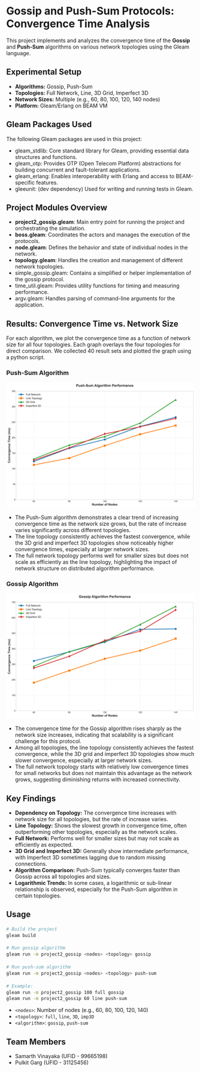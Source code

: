 # Gossip and Push-Sum Protocols: Convergence Time Analysis

This project implements and analyzes the convergence time of the **Gossip** and **Push-Sum** algorithms on various network topologies using the Gleam language.

## Experimental Setup

- **Algorithms:** Gossip, Push-Sum
- **Topologies:** Full Network, Line, 3D Grid, Imperfect 3D
- **Network Sizes:** Multiple (e.g., 60, 80, 100, 120, 140 nodes)
- **Platform:** Gleam/Erlang on BEAM VM

## Gleam Packages Used

The following Gleam packages are used in this project:

- gleam_stdlib: Core standard library for Gleam, providing essential data structures and functions.
- gleam_otp: Provides OTP (Open Telecom Platform) abstractions for building concurrent and fault-tolerant applications.
- gleam_erlang: Enables interoperability with Erlang and access to BEAM-specific features.
- gleeunit: (dev dependency) Used for writing and running tests in Gleam.

## Project Modules Overview

- **project2_gossip.gleam**: Main entry point for running the project and orchestrating the simulation.
- **boss.gleam**: Coordinates the actors and manages the execution of the protocols.
- **node.gleam**: Defines the behavior and state of individual nodes in the network.
- **topology.gleam**: Handles the creation and management of different network topologies.
- simple_gossip.gleam: Contains a simplified or helper implementation of the gossip protocol.
- time_util.gleam: Provides utility functions for timing and measuring performance.
- argv.gleam: Handles parsing of command-line arguments for the application.

## Results: Convergence Time vs. Network Size

For each algorithm, we plot the convergence time as a function of network size for all four topologies. Each graph overlays the four topologies for direct comparison. We collected 40 result sets and plotted the graph using a python script.

### Push-Sum Algorithm

![Gossip](PushSum_ss.png)

- The Push-Sum algorithm demonstrates a clear trend of increasing   convergence time as the network size grows, but the rate of increase varies significantly across different topologies.
- The line topology consistently achieves the fastest convergence, while the 3D grid and imperfect 3D topologies show noticeably higher convergence times, especially at larger network sizes.
- The full network topology performs well for smaller sizes but does not scale as efficiently as the line topology, highlighting the impact of network structure on distributed algorithm performance.

### Gossip Algorithm

![Gossip](Gossip_ss.png)

- The convergence time for the Gossip algorithm rises sharply as the network size increases, indicating that scalability is a significant challenge for this protocol.
- Among all topologies, the line topology consistently achieves the fastest convergence, while the 3D grid and imperfect 3D topologies show much slower convergence, especially at larger network sizes.
- The full network topology starts with relatively low convergence times for small networks but does not maintain this advantage as the network grows, suggesting diminishing returns with increased connectivity.

## Key Findings

- **Dependency on Topology:** The convergence time increases with network size for all topologies, but the rate of increase varies.
- **Line Topology:** Shows the slowest growth in convergence time, often outperforming other topologies, especially as the network scales.
- **Full Network:** Performs well for smaller sizes but may not scale as efficiently as expected.
- **3D Grid and Imperfect 3D:** Generally show intermediate performance, with Imperfect 3D sometimes lagging due to random missing connections.
- **Algorithm Comparison:** Push-Sum typically converges faster than Gossip across all topologies and sizes.
- **Logarithmic Trends:** In some cases, a logarithmic or sub-linear relationship is observed, especially for the Push-Sum algorithm in certain topologies.

## Usage

```bash
# Build the project
gleam build

# Run gossip algorithm
gleam run -m project2_gossip <nodes> <topology> gossip

# Run push-sum algorithm
gleam run -m project2_gossip <nodes> <topology> push-sum

# Example:
gleam run -m project2_gossip 100 full gossip
gleam run -m project2_gossip 60 line push-sum
```

- `<nodes>`: Number of nodes (e.g., 60, 80, 100, 120, 140)
- `<topology>`: `full`, `line`, `3D`, `imp3D`
- `<algorithm>`: `gossip`, `push-sum`

## Team Members

- Samarth Vinayaka (UFID - 99665198)
- Pulkit Garg (UFID - 31125456)
